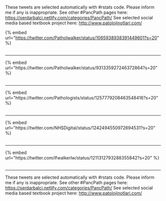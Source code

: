 

These tweets are selected automatically with #rstats code. Please inform me if any is inappropriate.
See other #PancPath pages here: https://serdarbalci.netlify.com/categories/PancPath/ 
See selected social media based textbook project here: http://www.patolojinotlari.com/

{% embed url="https://twitter.com/Patholwalker/status/1065938938391449601?s=20" %}<br>
<br>
<hr>
{% embed url="https://twitter.com/Patholwalker/status/931335927246372864?s=20" %}<br>
<br>
<hr>
{% embed url="https://twitter.com/Pathologists/status/1257779208463548416?s=20" %}<br>
<br>
<hr>
{% embed url="https://twitter.com/NHSDigital/status/1242494550972694531?s=20" %}<br>
<br>
<hr>
{% embed url="https://twitter.com/lfwalkerlw/status/1211312793288355842?s=20" %}<br>
<br>
<hr>


These tweets are selected automatically with #rstats code. Please inform me if any is inappropriate.
See other #PancPath pages here: https://serdarbalci.netlify.com/categories/PancPath/ 
See selected social media based textbook project here: http://www.patolojinotlari.com/
